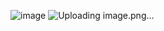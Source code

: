 ![image](https://github.com/user-attachments/assets/d7b6ee62-4049-4070-80d5-b76b254f83b7)
![Uploading image.png…]()
